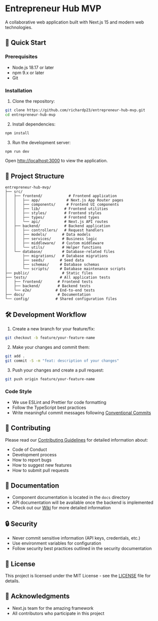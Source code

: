 # Entrepreneur Hub MVP

A collaborative web application built with Next.js 15 and modern web technologies.

## 🚀 Quick Start

### Prerequisites

- Node.js 18.17 or later
- npm 9.x or later
- Git

### Installation

1. Clone the repository:
```bash
git clone https://github.com/richardp23/entrepreneur-hub-mvp.git
cd entrepreneur-hub-mvp
```

2. Install dependencies:
```bash
npm install
```

3. Run the development server:
```bash
npm run dev
```

Open [http://localhost:3000](http://localhost:3000) to view the application.

## 📁 Project Structure

```
entrepreneur-hub-mvp/
├── src/
│   ├── frontend/            # Frontend application
│   │   ├── app/            # Next.js App Router pages
│   │   ├── components/     # Frontend UI components
│   │   ├── lib/           # Frontend utilities
│   │   ├── styles/        # Frontend styles
│   │   ├── types/         # Frontend types
│   │   └── api/           # Next.js API routes
│   ├── backend/           # Backend application
│   │   ├── controllers/   # Request handlers
│   │   ├── models/       # Data models
│   │   ├── services/     # Business logic
│   │   ├── middleware/   # Custom middleware
│   │   └── utils/        # Helper functions
│   └── database/         # Database-related files
│       ├── migrations/   # Database migrations
│       ├── seeds/       # Seed data
│       ├── schemas/     # Database schemas
│       └── scripts/     # Database maintenance scripts
├── public/               # Static files
├── tests/               # All application tests
│   ├── frontend/       # Frontend tests
│   ├── backend/        # Backend tests
│   └── e2e/           # End-to-end tests
├── docs/               # Documentation
└── config/            # Shared configuration files
```

## 🛠 Development Workflow

1. Create a new branch for your feature/fix:
```bash
git checkout -b feature/your-feature-name
```

2. Make your changes and commit them:
```bash
git add .
git commit -S -m "feat: description of your changes"
```

3. Push your changes and create a pull request:
```bash
git push origin feature/your-feature-name
```

### Code Style

- We use ESLint and Prettier for code formatting
- Follow the TypeScript best practices
- Write meaningful commit messages following [Conventional Commits](https://www.conventionalcommits.org/)

## 🤝 Contributing

Please read our [Contributing Guidelines](CONTRIBUTING.md) for detailed information about:
- Code of Conduct
- Development process
- How to report bugs
- How to suggest new features
- How to submit pull requests

## 📝 Documentation

- Component documentation is located in the `docs` directory
- API documentation will be available once the backend is implemented
- Check out our [Wiki](https://github.com/richardp23/entrepreneur-hub-mvp/wiki) for more detailed information

## 🔒 Security

- Never commit sensitive information (API keys, credentials, etc.)
- Use environment variables for configuration
- Follow security best practices outlined in the security documentation

## 📄 License

This project is licensed under the MIT License - see the [LICENSE](LICENSE) file for details.

## 🙏 Acknowledgments

- Next.js team for the amazing framework
- All contributors who participate in this project
